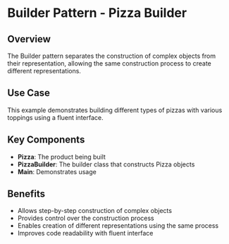 # Builder Pattern - Pizza Builder

## Overview
The Builder pattern separates the construction of complex objects from their representation, allowing the same construction process to create different representations.

## Use Case
This example demonstrates building different types of pizzas with various toppings using a fluent interface.

## Key Components
- **Pizza**: The product being built
- **PizzaBuilder**: The builder class that constructs Pizza objects
- **Main**: Demonstrates usage

## Benefits
- Allows step-by-step construction of complex objects
- Provides control over the construction process
- Enables creation of different representations using the same process
- Improves code readability with fluent interface

